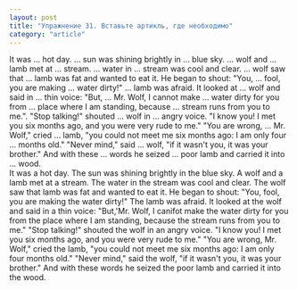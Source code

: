 ```yaml
---
layout: post
title: "Упражнение 31. Вставьте артикль, где необходимо"
category: "article"
---
```

<section class="question">
It was ... hot day. ... sun was shining brightly in ... blue sky. ... wolf and ... lamb met at ... stream. ... water in ... stream was cool and clear. ... wolf saw that ... lamb was fat and wanted to eat it. He began to shout: "You, ... fool, you are making ... water dirty!" ... lamb was afraid. It looked at ... wolf and said in ... thin voice: "But, ... Mr. Wolf, I cannot make ... water dirty for you from ... place where I am standing, because ... stream runs from you to me.". "Stop talking!" shouted ... wolf in ... angry voice. "I know you! I met you six months ago, and you were very rude to me." "You are wrong, ... Mr. Wolf," cried ... lamb, "you  could not meet me six months ago: I am only four ... months old." "Never mind," said ... wolf, "if it wasn't you, it was your brother." And with these ... words he seized ... poor lamb and carried it into ... wood.
</section>

<section class="answer">
It was a hot day. The sun was shining brightly in the blue sky. A wolf and a lamb met at a stream. The water in the stream was cool and clear. The wolf saw that lamb was fat and wanted to eat it. He began to shout: "You, fool, you are making the water dirty!" The lamb was afraid. It looked at the wolf and said in a thin voice: "But,'Mr. Wolf, I canifot make the water dirty for you from the place where I am standing, because the stream runs from you to me." "Stop talking!" shouted the wolf in an angry voice. "I know you! I met you six months ago, and you were very rude to me." "You are wrong, Mr. Wolf," cried the lamb, "you could not meet me six months ago: I am only four months old." "Never mind," said the wolf, "if it wasn't you, it was your brother." And with these words he seized the poor lamb and carried it into the wood.
</section>